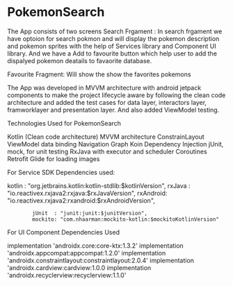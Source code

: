 # PokemonSearch

The App consists of two screens
Search Frgament : 
In search frgament we have optoion for search pokmon and will display the pokemon description and pokemon sprites with the help of Services library and Component UI library.
And we have a Add to favourite button which help user to add the dispalyed pokemon deatails to favaorite database.

Favourite Fragment: 
Will show the show the favorites pokemons

The App was developed in MVVM architecture with android jetpack components to make the project lifecycle aware by following the clean code architecture 
and added the test cases for data layer, interactors layer, framworklayer and presentation layer. And also added ViewModel testing.

Technologies Used for PokemonSearch

Kotlin (Clean code architecture)
MVVM architecture
ConstrainLayout
ViewModel data binding
Navigation Graph
Koin Dependency Injection
jUnit, mock, for unit testing
RxJava with executor and scheduler
Coroutines
Retrofit
Glide for loading images


For Service SDK Dependencies used:

kotlin   : "org.jetbrains.kotlin:kotlin-stdlib:$kotlinVersion",
            rxJava   : "io.reactivex.rxjava2:rxjava:$rxJavaVersion",
            rxAndroid: "io.reactivex.rxjava2:rxandroid:$rxAndroidVersion",
            
            jUnit  : "junit:junit:$junitVersion",
            mockito: "com.nhaarman:mockito-kotlin:$mockitoKotlinVersion"
            
            
For UI Component Dependencies Used

implementation 'androidx.core:core-ktx:1.3.2'
    implementation 'androidx.appcompat:appcompat:1.2.0'
    implementation 'androidx.constraintlayout:constraintlayout:2.0.4'
    implementation 'androidx.cardview:cardview:1.0.0
    implementation 'androidx.recyclerview:recyclerview:1.1.0'
